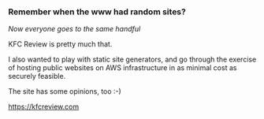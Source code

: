 ### Remember when the www had random sites? 
_Now everyone goes to the same handful_ 

KFC Review is pretty much that.

I also wanted to play with static site generators, and go through the exercise of hosting public websites on AWS infrastructure in as minimal cost as securely feasible. 

The site has some opinions, too :-) 

https://kfcreview.com

